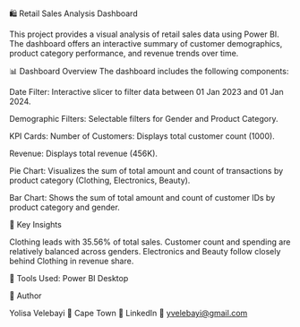 
🛍️ Retail Sales Analysis Dashboard

This project provides a visual analysis of retail sales data using Power BI. The dashboard offers an interactive summary of customer demographics, product category performance, and revenue trends over time.

📊 Dashboard Overview
The dashboard includes the following components:

Date Filter: Interactive slicer to filter data between 01 Jan 2023 and 01 Jan 2024.

Demographic Filters: Selectable filters for Gender and Product Category.

KPI Cards:
Number of Customers: Displays total customer count (1000).

Revenue: Displays total revenue (456K).

Pie Chart:
Visualizes the sum of total amount and count of transactions by product category (Clothing, Electronics, Beauty).

Bar Chart:
Shows the sum of total amount and count of customer IDs by product category and gender.

📌 Key Insights

Clothing leads with 35.56% of total sales.
Customer count and spending are relatively balanced across genders.
Electronics and Beauty follow closely behind Clothing in revenue share.

🧰 Tools Used: Power BI Desktop

🧠 Author

Yolisa Velebayi
📍 Cape Town
🔗 LinkedIn
📧 yvelebayi@gmail.com
